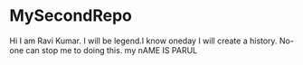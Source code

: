 # MySecondRepo
Hi I am Ravi Kumar. I will be legend.I know oneday I will create a history. No-one can stop me to doing this.
my nAME IS PARUL
